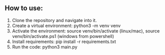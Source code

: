 ## How to use:

1. Clone the repository and navigate into it.
2. Create a virtual environment: python3 -m venv venv
3. Activate the environment: source venv/bin/activate (linux/mac), source venv/bin/activate.ps1 (windows from powershell)
4. Install requirements: pip install -r requirements.txt
5. Run the code: python3 main.py